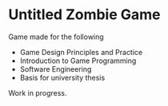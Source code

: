 # Untitled Zombie Game

Game made for the following

- Game Design Principles and Practice
- Introduction to Game Programming
- Software Engineering
- Basis for university thesis

Work in progress.
